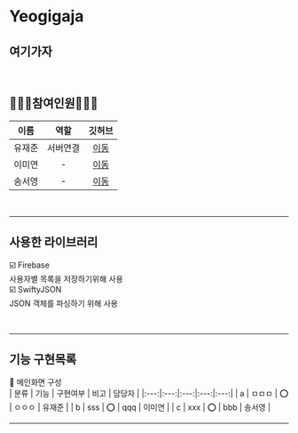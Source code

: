 # Yeogigaja
## 여기가자

<br>

## 👩🏻‍💻참여인원🧑🏻‍💻
| 이름 | 역할 | 깃허브 |
|:---:|:---:|:---:|
| 유재준 | 서버연결 | [이동](https://github.com/sapere4ude) |
| 이미연 | -  | [이동](https://github.com/iammiori) |
| 송서영 | -  | [이동](https://github.com/SongSeoYoung) |
<br>

---

## 사용한 라이브러리
☑️ Firebase<br>
  사용자별 목록을 저장하기위해 사용<br>
☑️ SwiftyJSON<br>
  JSON 객체를 파싱하기 위해 사용<br>

<br>

---

## 기능 구현목록

📱 메인화면 구성<br>
| 분류 | 기능 | 구현여부 | 비고 | 담당자 |
|:---:|:---:|:---:|:---:|:---:|
| a | ㅁㅁㅁ  | ⭕️  | ㅇㅇㅇ  | 유재준  |
|  b    |   sss     | ⭕️  |  qqq     |  이미연 |
|   c   |   xxx     |  ⭕️ |   bbb    |  송서영 |
<br>

---

## 